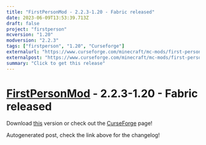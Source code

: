 ```yaml
---
title: "FirstPersonMod - 2.2.3-1.20 - Fabric released"
date: 2023-06-09T13:53:39.713Z
draft: false
project: "firstperson"
mcversion: "1.20"
modversion: "2.2.3"
tags: ["firstperson", "1.20", "Curseforge"]
externalurl: "https://www.curseforge.com/minecraft/mc-mods/first-person-model/files/4575963"
externalpost: "https://www.curseforge.com/minecraft/mc-mods/first-person-model/files/4575963"
summary: "Click to get this release"
---
```

# [FirstPersonMod](/project/firstperson) - 2.2.3-1.20 - Fabric released
Download [this](https://www.curseforge.com/minecraft/mc-mods/first-person-model/files/4575963) version or check out the [CurseForge](https://www.curseforge.com/minecraft/mc-mods/first-person-model) page!

Autogenerated post, check the link above for the changelog!
